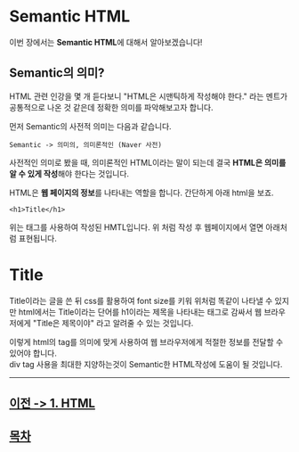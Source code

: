 Semantic HTML
=
이번 장에서는 **Semantic HTML**에 대해서 알아보겠습니다!

## Semantic의 의미?

HTML 관련 인강을 몇 개 듣다보니 "HTML은 시맨틱하게 작성해야 한다." 라는 멘트가 공통적으로 나온 것 같은데 정확한 의미를 파악해보고자 합니다.

먼저 Semantic의 사전적 의미는 다음과 같습니다.
```
Semantic -> 의미의, 의미론적인 (Naver 사전)
```
사전적인 의미로 봤을 때, 의미론적인 HTML이라는 말이 되는데 결국 **HTML은 의미를 알 수 있게 작성**해야 한다는 것입니다.

HTML은 **웹 페이지의 정보**를 나타내는 역할을 합니다. 간단하게 아래 html을 보죠.
```
<h1>Title</h1>
```
위는 태그를 사용하여 작성된 HMTL입니다. 위 처럼 작성 후 웹페이지에서 열면 아래처럼 표현됩니다.
<h1>Title</h1>

Title이라는 글을 쓴 뒤 css를 활용하여 font size를 키워 위처럼 똑같이 나타낼 수 있지만 html에서는 Title이라는 단어를 h1이라는 제목을 나타내는 태그로 감싸서 웹 브라우저에게 "Title은 제목이야" 라고 알려줄 수 있는 것입니다.

이렇게 html의 tag를 의미에 맞게 사용하여 웹 브라우저에게 적절한 정보를 전달할 수 있어야 합니다. <br>
div tag 사용을 최대한 지양하는것이 Semantic한 HTML작성에 도움이 될 것입니다.

---

## [이전 -> 1. HTML](https://github.com/devebe/HTML/blob/master/1_html.md)
## [목차]((https://github.com/devebe/HTML/blob/master/README.md))